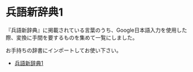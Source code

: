 # 兵語新辞典1

『兵語新辞典』に掲載されている言葉のうち、Google日本語入力を使用した際、変換に手間を要するものを集めて一覧にしました。

お手持ちの辞書にインポートしてお使い下さい。

- [兵語新辞典1](heigo1.csv)
